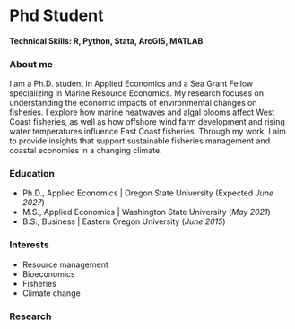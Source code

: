 # Phd Student

#### Technical Skills: R, Python, Stata, ArcGIS, MATLAB
### About me
I am a Ph.D. student in Applied Economics and a Sea Grant Fellow specializing in Marine Resource Economics. My research focuses on understanding the economic impacts of environmental changes on fisheries. I explore how marine heatwaves and algal blooms affect West Coast fisheries, as well as how offshore wind farm development and rising water temperatures influence East Coast fisheries. Through my work, I aim to provide insights that support sustainable fisheries management and coastal economies in a changing climate.

### Education
- Ph.D., Applied Economics | Oregon State University (Expected _June 2027_)
- M.S., Applied Economics | Washington State University (_May 2021_)
- B.S., Business | Eastern Oregon University (_June 2015_)

### Interests
- Resource management
- Bioeconomics
- Fisheries
- Climate change

### Research
